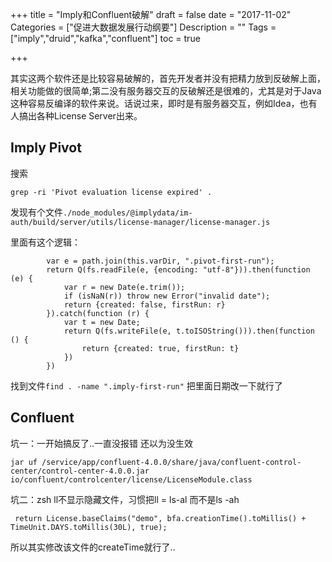 +++
title = "Imply和Confluent破解"
draft = false
date = "2017-11-02"
Categories = ["促进大数据发展行动纲要"] 
Description = "" 
Tags = ["imply","druid","kafka","confluent"] 
toc = true

+++

其实这两个软件还是比较容易破解的，首先开发者并没有把精力放到反破解上面，相关功能做的很简单;第二没有服务器交互的反破解还是很难的，尤其是对于Java这种容易反编译的软件来说。话说过来，即时是有服务器交互，例如Idea，也有人搞出各种License Server出来。

## Imply Pivot
搜索
```
grep -ri 'Pivot evaluation license expired' .
```
发现有个文件`./node_modules/@implydata/im-auth/build/server/utils/license-manager/license-manager.js`

里面有这个逻辑：

```
        var e = path.join(this.varDir, ".pivot-first-run");
        return Q(fs.readFile(e, {encoding: "utf-8"})).then(function (e) {
            var r = new Date(e.trim());
            if (isNaN(r)) throw new Error("invalid date");
            return {created: false, firstRun: r}
        }).catch(function (r) {
            var t = new Date;
            return Q(fs.writeFile(e, t.toISOString())).then(function () {
                return {created: true, firstRun: t}
            })
        })
```
找到文件`find . -name ".imply-first-run"`
把里面日期改一下就行了

## Confluent
坑一：一开始搞反了..一直没报错 还以为没生效
```
jar uf /service/app/confluent-4.0.0/share/java/confluent-control-center/control-center-4.0.0.jar io/confluent/controlcenter/license/LicenseModule.class
```
坑二：zsh ll不显示隐藏文件，习惯把ll = ls-al 而不是ls -ah 


```
 return License.baseClaims("demo", bfa.creationTime().toMillis() + TimeUnit.DAYS.toMillis(30L), true);
```
所以其实修改该文件的createTime就行了..

